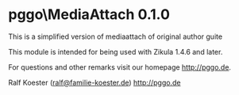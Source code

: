 # pggo\MediaAttach 0.1.0

This is a simplified version of mediaattach of original author guite

This module is intended for being used with Zikula 1.4.6 and later.

For questions and other remarks visit our homepage http://pggo.de.

Ralf Koester (ralf@familie-koester.de)
http://pggo.de

